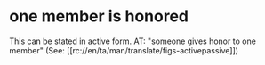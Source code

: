 # one member is honored

This can be stated in active form. AT: "someone gives honor to one member" (See: [[rc://en/ta/man/translate/figs-activepassive]])

